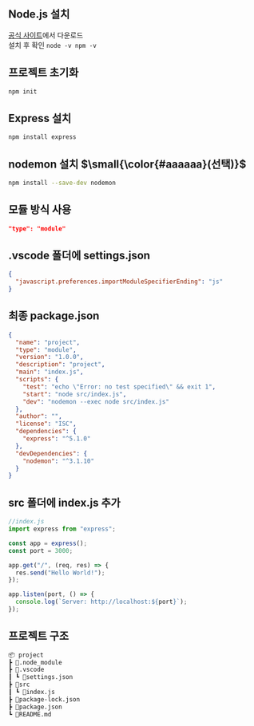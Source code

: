 Node.js 설치
---

[공식 사이트](https://nodejs.org/)에서 다운로드  
 설치 후 확인
`node -v npm -v`

프로젝트 초기화
---

```bash
npm init
```

Express 설치
---

```bash
npm install express
```

nodemon 설치 $\small{\color{#aaaaaa}(선택)}$
---

```bash
npm install --save-dev nodemon
```

모듈 방식 사용
---

```json
"type": "module"
```

.vscode 폴더에
settings.json
---

```json
{
  "javascript.preferences.importModuleSpecifierEnding": "js"
}
```

최종 package.json
---

```json
{
  "name": "project",
  "type": "module",
  "version": "1.0.0",
  "description": "project",
  "main": "index.js",
  "scripts": {
    "test": "echo \"Error: no test specified\" && exit 1",
    "start": "node src/index.js",
    "dev": "nodemon --exec node src/index.js"
  },
  "author": "",
  "license": "ISC",
  "dependencies": {
    "express": "^5.1.0"
  },
  "devDependencies": {
    "nodemon": "^3.1.10"
  }
}
```

src 폴더에
index.js 추가
---

```js
//index.js
import express from "express";

const app = express();
const port = 3000;

app.get("/", (req, res) => {
  res.send("Hello World!");
});

app.listen(port, () => {
  console.log(`Server: http://localhost:${port}`);
});
```

프로젝트 구조
---

```markdown
📦 project
┣ 📂.node_module
┣ 📂.vscode
┃ ┗ 📜settings.json
┣ 📂src
┃ ┗ 📜index.js
┣ 📜package-lock.json
┣ 📜package.json
┗ 📜README.md
```
